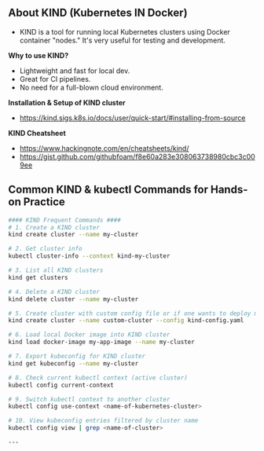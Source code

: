 ## About KIND (Kubernetes IN Docker)
- KIND is a tool for running local Kubernetes clusters using Docker container "nodes." It's very useful for testing and development.

**Why to use KIND?**
- Lightweight and fast for local dev.
- Great for CI pipelines.
- No need for a full-blown cloud environment.

**Installation & Setup of KIND cluster**
- https://kind.sigs.k8s.io/docs/user/quick-start/#installing-from-source

**KIND Cheatsheet**
- https://www.hackingnote.com/en/cheatsheets/kind/
- https://gist.github.com/githubfoam/f8e60a283e308063738980cbc3c009ee

## Common KIND & kubectl Commands for Hands-on Practice

```bash
#### KIND Frequent Commands ####
# 1. Create a KIND cluster
kind create cluster --name my-cluster

# 2. Get cluster info
kubectl cluster-info --context kind-my-cluster

# 3. List all KIND clusters
kind get clusters

# 4. Delete a KIND cluster
kind delete cluster --name my-cluster

# 5. Create cluster with custom config file or if one wants to deploy multi-node cluster
kind create cluster --name custom-cluster --config kind-config.yaml

# 6. Load local Docker image into KIND cluster
kind load docker-image my-app-image --name my-cluster

# 7. Export kubeconfig for KIND cluster
kind get kubeconfig --name my-cluster

# 8. Check current kubectl context (active cluster)
kubectl config current-context

# 9. Switch kubectl context to another cluster
kubectl config use-context <name-of-kubernetes-cluster>

# 10. View kubeconfig entries filtered by cluster name
kubectl config view | grep <name-of-cluster>

--- 
